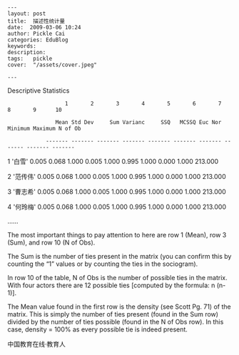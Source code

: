 
    ---
    layout: post  
    title:  描述性统计量  
    date:  2009-03-06 10:24  
    author: Pickle Cai  
    categories: EduBlog  
    keywords: 
    description:   
    tags:	pickle   
    cover:  "/assets/cover.jpeg"  

    ---  
    
Descriptive Statistics



                      1       2       3       4       5       6       7       8       9      10

                   Mean Std Dev     Sum Varianc     SSQ   MCSSQ Euc Nor Minimum Maximum N of Ob

                ------- ------- ------- ------- ------- ------- ------- ------- ------- -------

  1     '白雪'    0.005   0.068   1.000   0.005   1.000   0.995   1.000   0.000   1.000 213.000

  2   '范传伟'    0.005   0.068   1.000   0.005   1.000   0.995   1.000   0.000   1.000 213.000

  3   '曹志希'    0.005   0.068   1.000   0.005   1.000   0.995   1.000   0.000   1.000 213.000

  4   '何玲梅'    0.005   0.068   1.000   0.005   1.000   0.995   1.000   0.000   1.000 213.000



……



The most important things to pay attention to here are row 1 (Mean), row 3 (Sum), and row 10 (N of Obs). 



The Sum is the number of ties present in the matrix (you can confirm this by counting the “1” values or by counting the ties in the sociogram). 



In row 10 of the table, N of Obs is the number of possible ties in the matrix. With four actors there are 12 possible ties [computed by the formula: n (n-1)]. 



The Mean value found in the first row is the density (see Scott Pg. 71) of the matrix. This is simply the number of ties present (found in the Sum row) divided by the number of ties possible (found in the N of Obs row). In this case, density = 100% as every possible tie is indeed present.



		    
 中国教育在线·教育人

